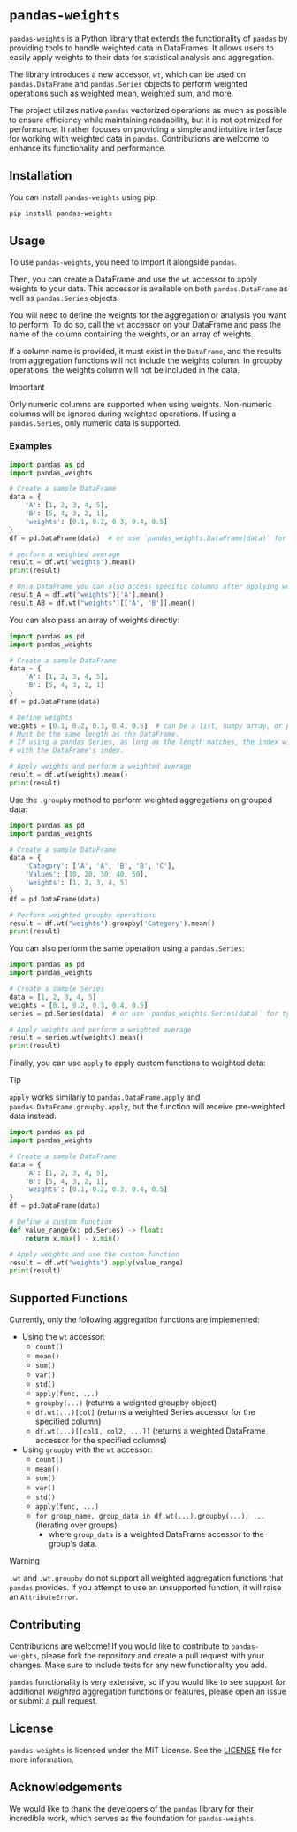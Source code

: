 # `pandas-weights`

`pandas-weights` is a Python library that extends the functionality of `pandas` by providing tools to handle weighted data in DataFrames. It allows users to easily apply weights to their data for statistical analysis and aggregation.

The library introduces a new accessor, `wt`, which can be used on `pandas.DataFrame` and `pandas.Series` objects to perform weighted operations such as weighted mean, weighted sum, and more.

The project utilizes native `pandas` vectorized operations as much as possible to ensure efficiency while maintaining readability, but it is not optimized for performance. It rather focuses on providing a simple and intuitive interface for working with weighted data in `pandas`. Contributions are welcome to enhance its functionality and performance.

## Installation

You can install `pandas-weights` using pip:

```bash
pip install pandas-weights
```

## Usage

To use `pandas-weights`, you need to import it alongside `pandas`.

Then, you can create a DataFrame and use the `wt` accessor to apply weights to your data. This accessor is available on both `pandas.DataFrame` as well as `pandas.Series` objects.

You will need to define the weights for the aggregation or analysis you want to perform. To do so, call the `wt` accessor on your DataFrame and pass the name of the column containing the weights, or an array of weights.

If a column name is provided, it must exist in the `DataFrame`, and the results from aggregation functions will not include the weights column. In groupby operations, the weights column will not be included in the data.

> [!important]
> Only numeric columns are supported when using weights. Non-numeric columns will be ignored during weighted operations. If using a `pandas.Series`, only numeric data is supported.

### Examples

```python
import pandas as pd
import pandas_weights

# Create a sample DataFrame
data = {
    'A': [1, 2, 3, 4, 5],
    'B': [5, 4, 3, 2, 1],
    'weights': [0.1, 0.2, 0.3, 0.4, 0.5]
}
df = pd.DataFrame(data)  # or use `pandas_weights.DataFrame(data)` for typed `wt` accessor

# perform a weighted average
result = df.wt("weights").mean()
print(result)

# On a DataFrame you can also access specific columns after applying weights
result_A = df.wt("weights")['A'].mean()
result_AB = df.wt("weights")[['A', 'B']].mean()
```

You can also pass an array of weights directly:

```python
import pandas as pd
import pandas_weights

# Create a sample DataFrame
data = {
    'A': [1, 2, 3, 4, 5],
    'B': [5, 4, 3, 2, 1]
}
df = pd.DataFrame(data)

# Define weights
weights = [0.1, 0.2, 0.3, 0.4, 0.5]  # can be a list, numpy array, or pandas Series
# Must be the same length as the DataFrame.
# If using a pandas Series, as long as the length matches, the index will be overwritten
# with the DataFrame's index.

# Apply weights and perform a weighted average
result = df.wt(weights).mean()
print(result)
```

Use the `.groupby` method to perform weighted aggregations on grouped data:

```python
import pandas as pd
import pandas_weights

# Create a sample DataFrame
data = {
    'Category': ['A', 'A', 'B', 'B', 'C'],
    'Values': [10, 20, 30, 40, 50],
    'weights': [1, 2, 3, 4, 5]
}
df = pd.DataFrame(data)

# Perform weighted groupby operations
result = df.wt("weights").groupby('Category').mean()
print(result)
```

You can also perform the same operation using a `pandas.Series`:

```python
import pandas as pd
import pandas_weights

# Create a sample Series
data = [1, 2, 3, 4, 5]
weights = [0.1, 0.2, 0.3, 0.4, 0.5]
series = pd.Series(data)  # or use `pandas_weights.Series(data)` for typed `wt` accessor

# Apply weights and perform a weighted average
result = series.wt(weights).mean()
print(result)
```

Finally, you can use `apply` to apply custom functions to weighted data:

> [!tip]
> `apply` works similarly to `pandas.DataFrame.apply` and `pandas.DataFrame.groupby.apply`, but the function will receive pre-weighted data instead.

```python
import pandas as pd
import pandas_weights

# Create a sample DataFrame
data = {
    'A': [1, 2, 3, 4, 5],
    'B': [5, 4, 3, 2, 1],
    'weights': [0.1, 0.2, 0.3, 0.4, 0.5]
}
df = pd.DataFrame(data)

# Define a custom function
def value_range(x: pd.Series) -> float:
    return x.max() - x.min()

# Apply weights and use the custom function
result = df.wt("weights").apply(value_range)
print(result)
```

## Supported Functions

Currently, only the following aggregation functions are implemented:

- Using the `wt` accessor:
  - `count()`
  - `mean()`
  - `sum()`
  - `var()`
  - `std()`
  - `apply(func, ...)`
  - `groupby(...)` (returns a weighted groupby object)
  - `df.wt(...)[col]` (returns a weighted Series accessor for the specified column)
  - `df.wt(...)[[col1, col2, ...]]` (returns a weighted DataFrame accessor for the specified columns)
- Using `groupby` with the `wt` accessor:
  - `count()`
  - `mean()`
  - `sum()`
  - `var()`
  - `std()`
  - `apply(func, ...)`
  - `for group_name, group_data in df.wt(...).groupby(...): ...` (iterating over groups)
    - where `group_data` is a weighted DataFrame accessor to the group's data.

> [!warning]
> `.wt` and `.wt.groupby` do not support all weighted aggregation functions that `pandas` provides. If you attempt to use an unsupported function, it will raise an `AttributeError`.

## Contributing

Contributions are welcome! If you would like to contribute to `pandas-weights`, please fork the repository and create a pull request with your changes. Make sure to include tests for any new functionality you add.

`pandas` functionality is very extensive, so if you would like to see support for additional *weighted* aggregation functions or features, please open an issue or submit a pull request.

## License

`pandas-weights` is licensed under the MIT License. See the [LICENSE](LICENSE) file for more information.

## Acknowledgements

We would like to thank the developers of the `pandas` library for their incredible work, which serves as the foundation for `pandas-weights`.
